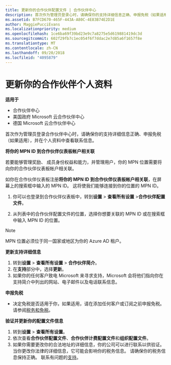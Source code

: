 ```yaml
---
title: 更新你的合作伙伴配置文件 | 合作伙伴中心
description: 首次作为管理员登录心时，请确保你的支持详细信息正确、申报免税（如果适用），并在个人资料中查看联系信息。
ms.assetid: B7FCD670-465F-443A-A80C-4E83B74E2D1E
author: MaggiePucciEvans
ms.localizationpriority: medium
ms.openlocfilehash: 1ce6ba69f39bd23e9c7a8275e5d619881419dc3d
ms.sourcegitcommit: 602f29fb7c1ec054f6f7ddac2e7d85a6f1657f8e
ms.translationtype: MT
ms.contentlocale: zh-CN
ms.lasthandoff: 09/20/2018
ms.locfileid: "4095879"
---
```

# <a name="update-your-partner-profile"></a>更新你的合作伙伴个人资料

**适用于**

-  合作伙伴中心
-  美国政府 Microsoft 云合作伙伴中心
-  德国 Microsoft 云合作伙伴中心

首次作为管理员登录合作伙伴中心时，请确保你的支持详细信息正确、申报免税（如果适用），并在个人资料中查看联系信息。


**将你的 MPN ID 到合作伙伴仪表板帐户相关联**

若要能够管理奖励、 成员身份权益和能力，并管理用户，你的 MPN 位置需要将向你的合作伙伴仪表板帐户相关联。

如你在合作伙伴仪表板注册**将你的 MPN ID 到合作伙伴仪表板帐户相关联**，在屏幕上的搜索框中输入的 MPN ID。 这将使我们能够连接到你的位置的 MPN ID。

1. 你可以也登录到合作伙伴仪表板中，转到**设置** &gt; **查看所有设置** &gt;**合作伙伴配置文件**。

2. 从列表中的合作伙伴配置文件的位置，选择你想要关联的 MPN ID 或在搜索框中输入 MPN ID 的位置。

>[!Note]
>MPN 位置必须位于同一国家或地区为你的 Azure AD 租户。 


**更新支持详细信息** 

1.  转到**设置** &gt; **查看所有设置** &gt; **合作伙伴简介**。
2.  在**支持**部分中，选择**更新**。
3.  如果你的任何客户致电 Microsoft 来寻求支持，Microsoft 会将他们指向你在支持简介中列出的网站、电子邮件以及电话联系信息。

**申报免税**

-   决定免税是否适用于你，如果适用，请在添加任何客户或订阅之前申报免税。 请参阅[税务和免税](tax-and-tax-exemptions.md)。

**验证并更新你的配置文件信息**

1.  转到**设置** &gt; **查看所有设置**。 
2.  依次查看**合作伙伴配置文件**、**合作伙伴计费配置文件**和**组织配置文件**。
3.  如果你需要更改你的合法地址的详细信息，你的公司可以进行联系以供验证。 当你更改你法律的详细信息，它可能会影响你的税务信息。 请确保你的税务信息保持正确。 联系有问题的[支持](https://partner.microsoft.com/support/contact-support)。

 

 



